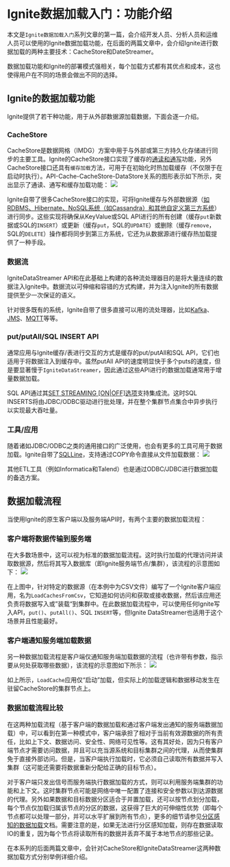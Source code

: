 # Ignite数据加载入门：功能介绍
本文是`Ignite数据加载入门`系列文章的第一篇，会介绍开发人员、分析人员和运维人员可以使用的Ignite数据加载功能，在后面的两篇文章中，会介绍Ignite进行数据加载的两种主要技术：CacheStore和DateStreamer。

数据加载功能和Ignite的部署模式强相关，每个加载方式都有其优点和成本，这也使得用户在不同的场景会做出不同的选择。
## Ignite的数据加载功能
Ignite提供了若干种功能，用于从外部数据源加载数据，下面会逐一介绍。
### CacheStore
CacheStore是数据网格（IMDG）方案中用于与外部或第三方持久化存储进行同步的主要工具。Ignite的CacheStore接口实现了缓存的[通读和通写](https://www.ignite-service.cn/doc/java/Persistence.html#_4-2-通读和通写)功能，另外CacheStore接口还具有`缓存加载`方法，可用于在初始化时热加载缓存（不仅限于在启动时执行）。API-Cache-CacheStore-DataStore关系的图形表示如下所示，突出显示了通读、通写和缓存加载功能：
![](https://www.gridgain.com/sites/default/files/inline-images/Apche%20Ignite%20Loading%20Facilities%20Image1.png)

Ignite自带了很多CacheStore接口的实现，可将Ignite缓存与外部数据源（[如RDBMS、Hibernate、NoSQL系统（如Cassandra）和其他自定义第三方系统](https://www.ignite-service.cn/doc/java/Persistence.html#_4-5-rdbms集成)）进行同步。这些实现将确保从KeyValue或SQL API进行的所有创建（缓存`put`新数据或SQL的`INSERT`）或更新（缓存`put`，SQL的`UPDATE`）或删除（缓存`remove`，SQL的`DELETE`）操作都将同步到第三方系统，它还为从数据源进行缓存热加载提供了一种手段。

### 数据流
IgniteDataStreamer API和在此基础上构建的各种流处理器目的是将大量连续的数据注入Ignite中。数据流以可伸缩和容错的方式构建，并为注入Ignite的所有数据提供至少一次保证的语义。

针对很多既有的系统，Ignite自带了很多直接可以用的流处理器，比如[Kafka](https://www.ignite-service.cn/doc/integration/StreamingIntegrations.html#_2-kafka流处理器)、[JMS](https://www.ignite-service.cn/doc/integration/StreamingIntegrations.html#_4-jms流处理器)、[MQTT](https://www.ignite-service.cn/doc/integration/StreamingIntegrations.html#_5-mqtt流处理器)等等。

### put/putAll/SQL INSERT API
通常应用与Ignite缓存/表进行交互的方式是缓存的put/putAll和SQL API，它们也适用于将数据注入到缓存中。虽然putAll API的速度明显快于多个puts的速度，但是要显著慢于`IgniteDataStreamer`，因此通过这些API进行的数据加载通常用于增量数据加载。

SQL API通过其[SET STREAMING [ON|OFF]选项](https://www.ignite-service.cn/doc/sql/SQLReference.html#_4-2-set-streaming)支持集成流。这时SQL INSERTS将由JDBC/ODBC驱动进行批处理，并在整个集群节点集合中异步执行以实现最大吞吐量。
### 工具/应用
随着诸如JDBC/ODBC之类的通用接口的广泛使用，也会有更多的工具可用于数据加载。Ignite自带了[SQLLine](https://www.ignite-service.cn/doc/sql/ToolsAndAnalytics.html#_2-sqlline)，支持通过COPY命令直接从文件加载数据：
![](https://www.gridgain.com/sites/default/files/inline-images/Apche%20Ignite%20Loading%20Facilities%20Image2.png)

其他ETL工具（例如Informatica和Talend）也是通过ODBC/JDBC进行数据加载的备选方案。
## 数据加载流程
当使用Ignite的原生客户端以及服务端API时，有两个主要的数据加载流程：
### 客户端将数据传输到服务端
在大多数场景中，这可以视为标准的数据加载流程。这时执行加载的代理访问并读取数据源，然后将其写入数据库（即Ignite服务端节点/集群），该流程的示意图如下：
![](https://www.gridgain.com/sites/default/files/inline-images/Apche%20Ignite%20Loading%20Facilities%20Image3.png)

在上图中，针对特定的数据源（在本例中为CSV文件）编写了一个Ignite客户端应用，名为`LoadCachesFromCsv`，它知道如何访问和获取或接收数据，然后该应用还负责将数据写入或”装载“到集群中。在此数据加载流程中，可以使用任何Ignite写入API，`put()`、`putAll()`、SQL `INSERT`等，但Ignite DataStreamer也适用于这个场景并且性能最好。
### 客户端通知服务端加载数据
另一种数据加载流程是客户端仅通知服务端加载数据的流程（也许带有参数，指示要从何处获取哪些数据），该流程的示意图如下所示：
![](https://www.gridgain.com/sites/default/files/inline-images/Apche%20Ignite%20Loading%20Facilities%20Image4.png)

如上所示，`LoadCache`应用仅“启动”加载，但实际上的加载逻辑和数据移动发生在驻留CacheStore的集群节点上。
### 数据加载流程比较
在这两种加载流程（基于客户端的数据加载和通过客户端发出通知的服务端数据加载）中，可以看到在第一种模式中，客户端承担了相对于当前有效源数据的所有责任，比如上下文、数据访问、安全性、网络可见性等。这有其好处，因为只有客户端节点才需要访问数据，并且可以充当源系统和目标集群之间的代理，从而使集群免于直接外部访问。但是，当客户端执行加载时，它必须自己读取所有数据并写入集群（这可能还需要将数据重新分配给正确的目标节点）。

对于客户端只发出信号而服务端执行数据加载的方式，则可以利用服务端集群的功能和上下文。这时集群节点可能是网络中唯一配置了连接和安全参数以到达源数据的代理。另外如果数据和目标数据分区适合于并置加载，还可以按节点划分加载，每个节点仅加载归属该节点的分区的数据，这获得了巨大的可伸缩性优势（即每个节点都可以处理一部分，并可以水平扩展到所有节点），更多的细节请参见[分区感知的数据加载](https://www.ignite-service.cn/doc/java/DataLoadingStreaming.html#_2-3-ignitecache-loadcache)文档。需要注意的是，如果无法进行分区感知加载，则存在数据读取IO的重复，因为每个节点将读取所有的数据并丢弃不属于本地节点的那些记录。

在本系列的后面两篇文章中，会针对CacheStore和IgniteDataStreamer这两种数据加载方式分别举例详细介绍。
